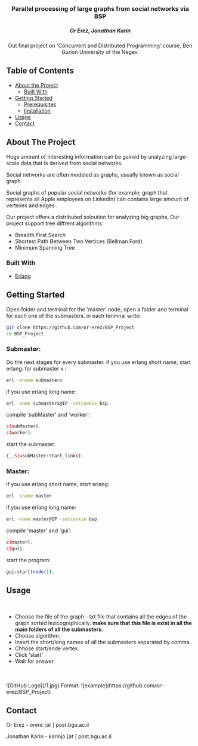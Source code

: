 
<br />
<p align="center">

  <h3 align="center">Parallel processing of large graphs from social networks via BSP</h3>
  <h5 align="center">Or Erez, Jonathan Karin</h5>

  <p align="center">
    Out final project on 'Concurrent and Distributed Programming' course, Ben Gurion University of the Negev.
    <br />
  </p>
</p>



<!-- TABLE OF CONTENTS -->
## Table of Contents

* [About the Project](#about-the-project)
  * [Built With](#built-with)
* [Getting Started](#getting-started)
  * [Prerequisites](#prerequisites)
  * [Installation](#installation)
* [Usage](#usage)
* [Contact](#contact)



<!-- ABOUT THE PROJECT -->
## About The Project
Huge amount of interesting information can be gained by analyzing large-scale data that is derived from social networks.

Social networks are often modeled as graphs, usually known as social graph.

Social graphs of popular social networks (for example: graph that represents all Apple employees on LinkedIn) can contains large amount of vertexes and edges .

Our project offers a distributed soloution for analyzing big graphs, Our project support tree diffrent algorithms:

* Breadth First Search
* Shortest Path Between Two Vertices (Bellman Ford)
* Minimum Spanning Tree

### Built With
* [Erlang](https://www.erlang.org/)


<!-- GETTING STARTED -->
## Getting Started

Open folder and terminal for the 'master' node, open a folder and terminal for each one of the submasters.
in each terimnal write:
```sh
git clone https://github.com/or-erez/BSP_Project
cd BSP_Project
```

<h3>Submaster: </h3>
Do the next stages for every submaster.
if you use erlang short name, start erlang:
for submaster x :

```sh
erl -sname submasterx
```
if you use erlang long name:
```sh
erl -name submasterx@IP -setcookie bsp
```
compile 'subMaster' and 'worker':
```sh
c(subMaster).
c(worker).
```
start the submaster:
```sh
{_,S}=subMaster:start_link().
```
<h3>Master: </h3>

if you use erlang short name, start erlang:
```sh
erl -sname master
```

if you use erlang long name:
```sh
erl -name master@IP -setcookie bsp
```
compile 'master' and 'gui':
```sh
c(master).
c(gui).
```
start the program:
```sh
gui:start(node()).
```


<!-- USAGE EXAMPLES -->
## Usage
<br />

* Choose the file of the graph - txt file that contains all the edges of the graph sorted lexicographically. <b> make sure that this file is exist in all the main folders of all the submasters</b>. 
* Choose algorithm.
* Insert the short/long names of all the submasters separated by comma .
* Chhose start/ende vertex.
* Click 'start'
* Wait for answer.
<br />
<br />
![GitHub Logo](/1.jpg)
Format: ![example](https://github.com/or-erez/BSP_Project)


<!-- CONTACT -->
## Contact

Or Erez - orere [at ] post.bgu.ac.il

Jonathan Karin - karinjo [at ] post.bgu.ac.il

